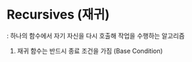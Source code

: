 # Recursives (재귀)
: 하나의 함수에서 자기 자신을 다시 호출해 작업을 수행하는 알고리즘

1. 재귀 함수는 반드시 종료 조건을 가짐 (Base Condition)

